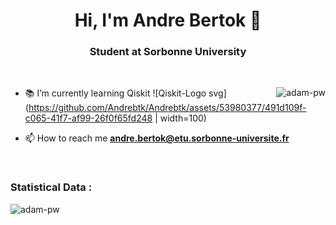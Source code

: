 <h1 align="center">Hi, I'm Andre Bertok 👋</h1>
<h3 align="center">Student at Sorbonne University</h3>

<br>





<p><img align="right" src="https://github.com/Adam-pw/Adam-pw/blob/main/animation_500_kxa883sd.gif" alt="adam-pw" /></p>


- 📚 I’m currently learning Qiskit ![Qiskit-Logo svg](https://github.com/Andrebtk/Andrebtk/assets/53980377/491d109f-c065-41f7-af99-26f0f65fd248  | width=100)

- 📫 How to reach me **andre.bertok@etu.sorbonne-universite.fr**


<br>



<h3>Statistical Data : </h3>
<p><img align="center"
    src="https://github-readme-stats.vercel.app/api/top-langs?username=Andrebtk&show_icons=true&locale=en&bg_color=0d1117&text_color=ffffff&layout=compact"
    alt="adam-pw" 
    bg_color=#808080/></p>
